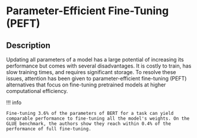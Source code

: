 # Parameter-Efficient Fine-Tuning (PEFT)

## Description

Updating all parameters of a model has a large potential of increasing its performance but comes with several disadvantages. It is costly to train, has slow training times, and requires significant storage. To resolve these issues, attention has been given to parameter-efficient fine-tuning (PEFT) alternatives that focus on fine-tuning pretrained models at higher computational efficiency.

!!! info

    Fine-tuning 3.6% of the parameters of BERT for a task can yield comparable performance to fine-tuning all the model's weights. On the GLUE benchmark, the authors show they reach within 0.4% of the performance of full fine-tuning.
